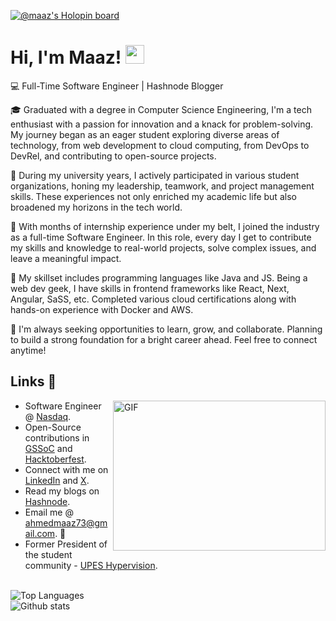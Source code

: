 [![@maaz's Holopin board](https://holopin.io/api/user/board?user=maaz)](https://holopin.io/@maaz)
# Hi, I'm Maaz! <img src="https://user-images.githubusercontent.com/42378118/110234147-e3259600-7f4e-11eb-95be-0c4047144dea.gif" width="30">
<!-- <img src="https://visitor-badge.glitch.me/badge?page_id=Maaz-Code.Maaz-Code" alt="badge"/> -->
💻 Full-Time Software Engineer | Hashnode Blogger

🎓 Graduated with a degree in Computer Science Engineering, I'm a tech enthusiast with a passion for innovation and a knack for problem-solving. My journey began as an eager student exploring diverse areas of technology, from web development to cloud computing, from DevOps to DevRel, and contributing to open-source projects.

🌟 During my university years, I actively participated in various student organizations, honing my leadership, teamwork, and project management skills. These experiences not only enriched my academic life but also broadened my horizons in the tech world.

💼 With months of internship experience under my belt, I joined the industry as a full-time Software Engineer. In this role, every day I get to contribute my skills and knowledge to real-world projects, solve complex issues, and leave a meaningful impact.

🤝 My skillset includes programming languages like Java and JS. Being a web dev geek, I have skills in frontend frameworks like React, Next, Angular, SaSS, etc. Completed various cloud certifications along with hands-on experience with Docker and AWS.

🚀 I'm always seeking opportunities to learn, grow, and collaborate. Planning to build a strong foundation for a bright career ahead. Feel free to connect anytime!
<br>
## Links :link:
<a><img align="right" src="https://media.giphy.com/media/SWoSkN6DxTszqIKEqv/giphy.gif" alt="GIF" width="340" height="240"/></a>
- Software Engineer @ [Nasdaq](https://adenza.com/).
- Open-Source contributions in [GSSoC](https://gssoc.girlscript.tech/) and [Hacktoberfest](https://hacktoberfest.com/).
- Connect with me on [LinkedIn](https://www.linkedin.com/in/maazahmed9000/) and [X](https://x.com/).
- Read my blogs on [Hashnode](https://maaz-code.hashnode.dev/).
- Email me @ <a href="ahmedmaaz73@gmail.com" target="_blank">ahmedmaaz73@gmail.com</a>. 📧
- Former President of the student community - [UPES Hypervision](https://www.instagram.com/upeshypervision).
<br>
<a><img align="center" src="https://github-readme-stats.vercel.app/api/top-langs/?username=Maaz-Code&layout=compact&theme=dark&hide=Python&exclude_repo=ecomm&langs_count=8" alt="Top Languages" /></a>
<br>
<a><img align="center" src="https://github-readme-stats.vercel.app/api/?username=Maaz-Code&show_icons=true&theme=dark&include_all_commits=true&count_private=true" alt="Github stats" /></a>
